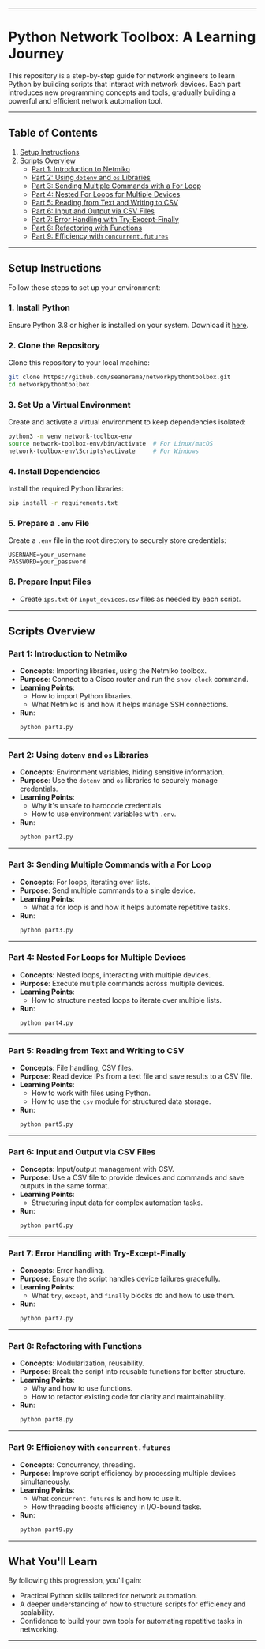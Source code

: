 

---

# **Python Network Toolbox: A Learning Journey**

This repository is a step-by-step guide for network engineers to learn Python by building scripts that interact with network devices. Each part introduces new programming concepts and tools, gradually building a powerful and efficient network automation tool.

---

## **Table of Contents**

1. [Setup Instructions](#setup-instructions)
2. [Scripts Overview](#scripts-overview)
   - [Part 1: Introduction to Netmiko](#part-1-introduction-to-netmiko)
   - [Part 2: Using `dotenv` and `os` Libraries](#part-2-using-dotenv-and-os-libraries)
   - [Part 3: Sending Multiple Commands with a For Loop](#part-3-sending-multiple-commands-with-a-for-loop)
   - [Part 4: Nested For Loops for Multiple Devices](#part-4-nested-for-loops-for-multiple-devices)
   - [Part 5: Reading from Text and Writing to CSV](#part-5-reading-from-text-and-writing-to-csv)
   - [Part 6: Input and Output via CSV Files](#part-6-input-and-output-via-csv-files)
   - [Part 7: Error Handling with Try-Except-Finally](#part-7-error-handling-with-try-except-finally)
   - [Part 8: Refactoring with Functions](#part-8-refactoring-with-functions)
   - [Part 9: Efficiency with `concurrent.futures`](#part-9-efficiency-with-concurrentfutures)

---

## **Setup Instructions**

Follow these steps to set up your environment:

### 1. **Install Python**
Ensure Python 3.8 or higher is installed on your system. Download it [here](https://www.python.org/downloads/).

### 2. **Clone the Repository**
Clone this repository to your local machine:
```bash
git clone https://github.com/seanerama/networkpythontoolbox.git
cd networkpythontoolbox
```

### 3. **Set Up a Virtual Environment**
Create and activate a virtual environment to keep dependencies isolated:
```bash
python3 -m venv network-toolbox-env
source network-toolbox-env/bin/activate  # For Linux/macOS
network-toolbox-env\Scripts\activate     # For Windows
```

### 4. **Install Dependencies**
Install the required Python libraries:
```bash
pip install -r requirements.txt
```

### 5. **Prepare a `.env` File**
Create a `.env` file in the root directory to securely store credentials:
```
USERNAME=your_username
PASSWORD=your_password
```

### 6. **Prepare Input Files**
- Create `ips.txt` or `input_devices.csv` files as needed by each script.

---

## **Scripts Overview**

### **Part 1: Introduction to Netmiko**
- **Concepts**: Importing libraries, using the Netmiko toolbox.
- **Purpose**: Connect to a Cisco router and run the `show clock` command.
- **Learning Points**:
  - How to import Python libraries.
  - What Netmiko is and how it helps manage SSH connections.
- **Run**:
  ```bash
  python part1.py
  ```

---

### **Part 2: Using `dotenv` and `os` Libraries**
- **Concepts**: Environment variables, hiding sensitive information.
- **Purpose**: Use the `dotenv` and `os` libraries to securely manage credentials.
- **Learning Points**:
  - Why it's unsafe to hardcode credentials.
  - How to use environment variables with `.env`.
- **Run**:
  ```bash
  python part2.py
  ```

---

### **Part 3: Sending Multiple Commands with a For Loop**
- **Concepts**: For loops, iterating over lists.
- **Purpose**: Send multiple commands to a single device.
- **Learning Points**:
  - What a for loop is and how it helps automate repetitive tasks.
- **Run**:
  ```bash
  python part3.py
  ```

---

### **Part 4: Nested For Loops for Multiple Devices**
- **Concepts**: Nested loops, interacting with multiple devices.
- **Purpose**: Execute multiple commands across multiple devices.
- **Learning Points**:
  - How to structure nested loops to iterate over multiple lists.
- **Run**:
  ```bash
  python part4.py
  ```

---

### **Part 5: Reading from Text and Writing to CSV**
- **Concepts**: File handling, CSV files.
- **Purpose**: Read device IPs from a text file and save results to a CSV file.
- **Learning Points**:
  - How to work with files using Python.
  - How to use the `csv` module for structured data storage.
- **Run**:
  ```bash
  python part5.py
  ```

---

### **Part 6: Input and Output via CSV Files**
- **Concepts**: Input/output management with CSV.
- **Purpose**: Use a CSV file to provide devices and commands and save outputs in the same format.
- **Learning Points**:
  - Structuring input data for complex automation tasks.
- **Run**:
  ```bash
  python part6.py
  ```

---

### **Part 7: Error Handling with Try-Except-Finally**
- **Concepts**: Error handling.
- **Purpose**: Ensure the script handles device failures gracefully.
- **Learning Points**:
  - What `try`, `except`, and `finally` blocks do and how to use them.
- **Run**:
  ```bash
  python part7.py
  ```

---

### **Part 8: Refactoring with Functions**
- **Concepts**: Modularization, reusability.
- **Purpose**: Break the script into reusable functions for better structure.
- **Learning Points**:
  - Why and how to use functions.
  - How to refactor existing code for clarity and maintainability.
- **Run**:
  ```bash
  python part8.py
  ```

---

### **Part 9: Efficiency with `concurrent.futures`**
- **Concepts**: Concurrency, threading.
- **Purpose**: Improve script efficiency by processing multiple devices simultaneously.
- **Learning Points**:
  - What `concurrent.futures` is and how to use it.
  - How threading boosts efficiency in I/O-bound tasks.
- **Run**:
  ```bash
  python part9.py
  ```

---

## **What You'll Learn**
By following this progression, you'll gain:
- Practical Python skills tailored for network automation.
- A deeper understanding of how to structure scripts for efficiency and scalability.
- Confidence to build your own tools for automating repetitive tasks in networking.

---

